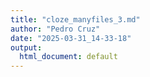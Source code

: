```yaml
---
title: "cloze_manyfiles_3.md"
author: "Pedro Cruz"
date: "2025-03-31_14-33-18"
output:
  html_document: default
---
```

